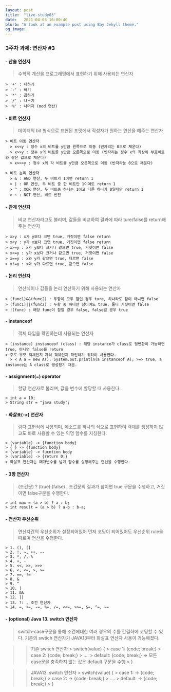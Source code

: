 ```yaml
---
layout: post
title:  "live-study03"
date:   2021-04-03 16:00:40
blurb: "A look at an example post using Bay Jekyll theme."
og_image:
---
```


### 3주차 과제: 연산자  #3

#### - 산술 연산자

> 수학적 계산을 프로그래밍에서 표현하기 위해 사용되는 연산자
  
    > '+' : 더하기
    > '-' : 빼기
    > '*' : 곱하기
    > '/' : 나누기
    > '%' : 나머지 (mod 연산)

#### - 비트 연산자

> 데이터의 bit 형식으로 표현된 포맷에서 작성자가 원하는 연산을 해주는 연산자

    > 비트 이동 연산자
      > x<<y : 정수 x의 비트를 y만큼 왼쪽으로 이동 (빈자리는 0으로 채운다)
      > x>>y : 정수 x의 비트를 y만큼 오른쪽으로 이동 (빈자리는 정수 x의 최상위 부호비트와 같은 값으로 채운다)
      > x>>>y : 정수 x의 각 비트를 y만큼 오른쪽으로 이동 (반저라눈 0으로 채운다)

    > 비트 논리 연산자
      > & : AND 연산, 두 비트가 1이면 return 1 
      > | : OR 연산, 두 비트 중 한 비트만 1이여도 return 1
      > ^ : XOR 연산, 두 비트중 하나는 1이고 다른 하나가 0일때만 return 1
      > ~ : NOT 연산, 비트 반전

#### - 관계 연산자

> 비교 연산자라고도 불리며, 값들을 비교하여 결과에 따라 ture/false를 return해주는 연산자

    > x>y : x가 y보다 크면 true, 거짓이면 false return
    > x<y : y가 x보다 크면 true, 거짓이면 false return
    > x>=y : x가 y보다 크거나 같으면 true, 거짓이면 false
    > x<=y : y가 x보다 크거나 같으면 true, 거짓이면 false
    > x==y : x와 y가 같으면 true, 다르면 false
    > x!=y : x와 y가 다르면 true, 같으면 false

#### - 논리 연산자

> 연산식이나 값들을 논리 연산하기 위해 사용되는 연산자

    > (func1)&&(func2) : 두항이 모두 참인 경우 ture, 하나라도 참이 아니면 false
    > (func1)||(func2) : 두항 중 하나만 참이여도 true, 둘다 거짓이면 false
    > !(func) : 해당 func이 참일 경우 false, false일 경우 true

#### - instanceof

> 객체 타입을 확인하는데 사용되는 연산자

    > (instance) instanceof (class) : 해당 instance가 class로 형변환이 가능하면 true, 아니면 false를 return
    > 주로 부모 객체인지 자식 객체인지 확인하기 위하여 사용한다.
      > < A a = new A(); System.out.println(a instanceof A); >=> true, a instance는 A class로 생성됬기 때문.

#### - assignment(=) operator

> 할당 연산자로 불리며, 값을 변수에 할당할 때 사용한다.

    > int a = 10;
    > String str = "java study";

#### - 화살표(->) 연산자

> 람다 표현식에 사용되며, 메소드를 하나의 식으로 표현하여 객체를 생성하지 않고도 바로 사용할 수 있는 익명 함수를 지칭한다.

    > (variable) -> {function body}
    > { } -> {function body}
    > (variable) -> fucntion body
    > (variable) -> {return 0;}
    > 화살표 연산자는 매개변수를 넘겨 함수를 실행해주는 연산을 수행한다.
    
    
#### - 3항 연산자

> (조건문) ? (true):(false) , 조건문의 결과가 참이면 true 구문을 수행하고, 거짓이면 false구문을 수행한다.

    > int max = (a > b) ? a : b;
    > int result = (a > b) ? a-b : b-a;
    
    
#### - 연산자 우선순위

> 연산자간의 우선순위가 설정되어있어 먼저 코딩이 되어있어도 우선순위 rule을 따르며 연산을 수행한다.

    > 1. (), []
    > 2. !, ~, ++, --
    > 3. *, /, %
    > 4. +, -
    > 5. <<, >>, >>>
    > 6. <, <=, >, >=
    > 7. ==, !=
    > 8. &
    > 9. ^
    > 10. |
    > 11. &&
    > 12. ||
    > 13. ?: , 조건 연산자
    > 14. =, +=, -=, %=, /=, <<=, >>=, &=, ^=, ~=
    
#### - (optional) Java 13. switch 연산자

> switch-case구문을 통해 조건에대한 여러 경우의 수를 간결하에 코딩할 수 있다.
> 기존의 swtich 연산자가 JAVA13부터 화살표 연산자 사용이 가능해졌다.

  >> 기존 switch 연산자
    > switch(value) {
    >   case 1: {code; break;}
    >   case 2: {code; break;}
    >   ....
    >   default: {code; break;} => 모든 case문을 충족하지 않는 값은 default 구문을 수행
    >   }
    
  >> JAVA13, switch 연산자
    > switch(value) {
    >   case 1: -> {code; break;}
    >   case 2: -> {code; break;}
    >   ....
    >   default: -> {code; break;}
    >   }
